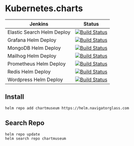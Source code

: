 # Kubernetes.charts

 Jenkins | Status  
------------ | -------------
Elastic Search Helm Deploy  | [![Build Status](https://jenkins.navigatorglass.com/buildStatus/icon?job=Kubernetes.charts%2Felasticsearch)](https://jenkins.navigatorglass.com/view/Kubernetes/job/Kubernetes.charts/job/elasticsearch/)
Grafana Helm Deploy  |[![Build Status](https://jenkins.navigatorglass.com/buildStatus/icon?job=Kubernetes.charts%2Fgrafana)](https://jenkins.navigatorglass.com/view/Kubernetes/job/Kubernetes.charts/job/grafana/)
MongoDB Helm Deploy  | [![Build Status](https://jenkins.navigatorglass.com/buildStatus/icon?job=Kubernetes.charts%2Fmongodb)](https://jenkins.navigatorglass.com/view/Kubernetes/job/Kubernetes.charts/job/mongodb/)
Mailhog Helm Deploy  | [![Build Status](https://jenkins.navigatorglass.com/buildStatus/icon?job=Kubernetes.charts%2Fmailhog)](https://jenkins.navigatorglass.com/view/Kubernetes/job/Kubernetes.charts/job/mailhog/)
Prometheus Helm Deploy  | [![Build Status](https://jenkins.navigatorglass.com/buildStatus/icon?job=Kubernetes.charts%2Fprometheus)](https://jenkins.navigatorglass.com/view/Kubernetes/job/Kubernetes.charts/job/prometheus/)
Redis Helm Deploy  | [![Build Status](https://jenkins.navigatorglass.com/buildStatus/icon?job=Kubernetes.charts%2Fredis)](https://jenkins.navigatorglass.com/view/Kubernetes/job/Kubernetes.charts/job/redis/)
Wordpress Helm Deploy  | [![Build Status](https://jenkins.navigatorglass.com/buildStatus/icon?job=Kubernetes.charts%2Fwordpress)](https://jenkins.navigatorglass.com/view/Kubernetes/job/Kubernetes.charts/job/wordpress/)

## Install 

```
helm repo add chartmuseum https://helm.navigatorglass.com
```

## Search Repo

```
helm repo update
helm search repo chartmuseum
```
